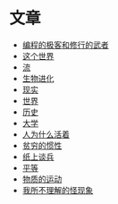 <style>
  .page-header>a{display:none;}
  .site-footer{display:none;}
</style>
# 文章
+ [编程的极客和修行的武者](编程的极客和修行的武者.md)
+ [这个世界](这个世界.md)
+ [流](流.md)
+ [生物进化](生物进化.md)
+ [现实](现实.md)
+ [世界](世界.md)
+ [历史](历史.md)
+ [大学](大学.md)
+ [人为什么活着](人为什么活着.md)
+ [贫穷的惯性](贫穷的惯性.md)
+ [纸上谈兵](纸上谈兵.md)
+ [平等](平等.md)
+ [物质的运动](物质的运动.md)
+ [我所不理解的怪现象](我所不理解的怪现象.md)
